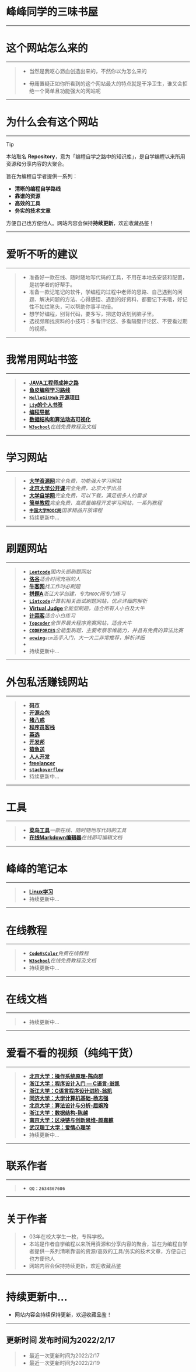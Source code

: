 # **峰峰同学的三味书屋**
---
# **这个网站怎么来的**
---
> - 当然是我呕心沥血创造出来的，不然你以为怎么来的
>
> - 毋庸置疑正如你所看到的这个网站最大的特点就是干净卫生，谁又会拒绝一个简单且功能强大的网站呢
---

# **为什么会有这个网站**
---

> [!TIP]
> 本站取名 **Repository**，意为「编程自学之路中的知识库」，是自学编程以来所用资源和分享内容的大聚合。
>
> 旨在为编程自学者提供一系列：
>  - **清晰的编程自学路线**
>  - **靠谱的资源**
>  - **高效的工具**
>  - **务实的技术文章**
>
> 方便自己也方便他人。网站内容会保持**持续更新**，欢迎收藏品鉴！

---

# **爱听不听的建议**

---

> - 准备好一款在线、随时随地写代码的工具，不用在本地去安装和配置，是初学者的好帮手。
> - 准备一款记笔记的软件，学编程的过程中老师的思路、自己遇到的问题、解决问题的方法、心得感悟、遇到的好资料，都要记下来哦，好记性不如烂笔头，可以帮助你事半功倍。
> - 想学好编程，别背代码，要多写，把这句话刻到脑子里。
> - 选视频和找资料的小技巧：多看评论区、多看隔壁评论区、不要看过期的视频。

---

# **我常用网站书签**

---
> - [**JAVA工程师成神之路**](https://hollischuang.github.io/toBeTopJavaer/#/menu)
> - [**鱼皮编程学习路线**](https://luxian.yupi.icu/#/)
> - [**`HelloGitHub` 开源项目**](https://hellogithub.com/)
> - [**`Liy`的个人书签**](https://link.liypoi.top/)
> - [**编程导航**](https://www.code-nav.cn/)
> - [**数据结构和算法动态可视化**](https://visualgo.net/zh)
> - [**`W3school`**](https://www.w3school.com.cn/)*在线免费教程及文档*

---
# **学习网站**

---

> - [**大学资源网**](http://www.dxzy163.com/)*完全免费，功能强大学习网站*
> - [**北京大学公开课**](https://open.163.com/special/School/beida.html)*完全免费，北京大学出品*
> - [**大学自学网**](http://v.dxsbb.com/)*完全免费，可以下载，满足很多人的需求*
> - [**简单教程**](https://www.twle.cn/)*完全免费，高质量编程开发学习网站，一系列教程*
> - [**`中国大学MOOC网`**](https://www.icourse163.org/)*国家精品开放课程*
> - 持续更新中...

---

# **刷题网站**

---

> - [**`Leetcode`**](https://leetcode-cn.com/)*国内头部刷题网站*
> - [**洛谷**](https://www.luogu.com.cn/)*适合时间充裕的人*
> - [**牛客网**](https://www.nowcoder.com/exam/intelligent)*找工作时必刷题*
> - [**拼题A**](https://pintia.cn/home)*浙江大学创建，专为`MOOC`网专门练习*
> - [**`Lintcode`**](https://www.lintcode.com/)*计算机相关面试刷题网站，优点详细的解析*
> - [**Virtual Judge**](https://vjudge.net/)*全能型刷题，适合所有人小白及大牛*
> - [**计蒜客**](https://nanti.jisuanke.com/oi)*适合小白练习*
> - [**`Topcoder`**](https://www.topcoder.com/)*全世界最大程序竞赛网站，适合大牛*
> - [**`CODEFORCES`**](http://codeforces.com/)*全能型刷题，主要考察思维能力，并且有免费的算法比赛*
> - [**`acwing`**](https://www.acwing.com/problem/)*`acm`选手入门，大一大二非常推荐，解析详细*
> - 
> - 持续更新中...

---

# **外包私活赚钱网站**

---

> - [**码市**](https://www.codemart.com/)
> - [**开源众包**](https://zb.oschina.net/)
> - [**猪八戒**](https://baoding.zbj.com/)
> - [**程序员客栈**](https://www.proginn.com/)
> - [**英选**](https://linktion.cn/)
> - [**开发邦**](https://www.kaifabang.com/)
> - [**猿急送**](https://www.yuanjisong.com/)
> - [**人人开发**](http://rrkf.com/)
> - [**freelancer**](https://www.freelance.com/)
> - [**`stackoverflow`**](https://stackoverflow.com/)
> - 持续更新中...

---
# **工具**

---

> - [**菜鸟工具**](https://c.runoob.com/compile/10)*一款在线、随时随地写代码的工具*
> - [**在线Markdown编辑器**](https://www.twle.cn/md/)*在线即可编辑文档*

---

# **峰峰的笔记本**

---

> - [**Linux学习**](roadmap/total.md)
> - 持续更新中...

---

# **在线教程**

---

> - [**`CodeVsColor`**](https://www.codevscolor.com/)*免费在线教程*
> - [**`W3school`**](https://www.w3school.com.cn/)*在线免费教程及文档*
> - 持续更新中...

---

# **在线文档**

---

> - 持续更新中...

---

# **爱看不看的视频（纯纯干货）**

---

> - [**北京大学：操作系统原理-陈向群**](http://www.chinesemooc.org/mooc/4747)
> - [**浙江大学：程序设计入门 — C语言-翁凯**](https://www.icourse163.org/course/0809ZJU007A-199001)
> - [**浙江大学：C语言程序设计进阶-翁凯**](https://www.icourse163.org/course/0809ZJU007B-200001)
> - [**同济大学：大学计算机基础-杨志强**](https://www.icourse163.org/course/TONGJI-47017)
> - [**北京大学：算法设计与分析-屈婉玲**](https://www.icourse163.org/course/PKU-1002525003?tid=1450408483)
> - [**浙江大学：数据结构-陈越**](https://www.icourse163.org/course/ZJU-93001)
> - [**南京大学：区块链与创新思维-颜嘉麒**](https://www.icourse163.org/course/NJU-1449346161)
> - [**武汉理工大学：爱情心理学**](https://www.icourse163.org/course/WHUT-1002552002)
> - 持续更新中...

---

# **联系作者**

---

> - **`QQ：2634867606`**

---

# **关于作者**

> - 03年在校大学生一枚，专科学校。
> - 本站是作者自学编程以来所用资源和分享内容的聚合，旨在为编程自学者提供一系列清晰靠谱的资源/高效的工具/务实的技术文章，方便自己也方便他人
> - 网站内容会保持持续更新，欢迎收藏品鉴


---
# **持续更新中...**

- 网站内容会持续保持更新，欢迎收藏品鉴！

---
## 更新时间  发布时间为2022/2/17
> - 最近一次更新时间为2022/2/17
> - 最近一次更新时间为2022/2/19
